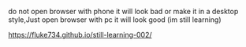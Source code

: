 do not open browser with phone it will look bad or make it in a desktop style,Just open browser with pc it will look good 
(im still learning)

https://fluke734.github.io/still-learning-002/
